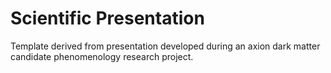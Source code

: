 # Scientific Presentation
Template derived from presentation developed during an axion dark matter candidate phenomenology research project.